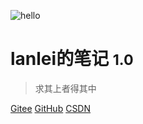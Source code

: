 <!-- _coverpage.md -->

![hello](https://docsify.js.org/_media/icon.svg)

# lanlei的笔记 <small>1.0</small>

> 求其上者得其中



[Gitee](https://gitee.com/cxy_blank)
[GitHub](https://github.com/misaki10032)
[CSDN](https://blog.csdn.net/lanleihhh?)